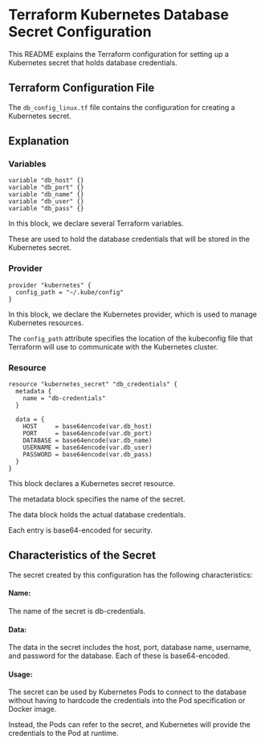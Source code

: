 # Terraform Kubernetes Database Secret Configuration

This README explains the Terraform configuration for setting up a Kubernetes secret that holds database credentials.

## Terraform Configuration File

The `db_config_linux.tf` file contains the configuration for creating a Kubernetes secret.

## Explanation

### Variables
```
variable "db_host" {}
variable "db_port" {}
variable "db_name" {}
variable "db_user" {}
variable "db_pass" {}
```

In this block, we declare several Terraform variables. 

These are used to hold the database credentials that will be stored in the Kubernetes secret.

### Provider
```
provider "kubernetes" {
  config_path = "~/.kube/config"
}
```

In this block, we declare the Kubernetes provider, which is used to manage Kubernetes resources.

The `config_path` attribute specifies the location of the kubeconfig file that Terraform will use to communicate with the Kubernetes cluster.

### Resource
```
resource "kubernetes_secret" "db_credentials" {
  metadata {
    name = "db-credentials"
  }

  data = {
    HOST     = base64encode(var.db_host)
    PORT     = base64encode(var.db_port)
    DATABASE = base64encode(var.db_name)
    USERNAME = base64encode(var.db_user)
    PASSWORD = base64encode(var.db_pass)
  }
}
```

This block declares a Kubernetes secret resource.

The metadata block specifies the name of the secret.

The data block holds the actual database credentials.

Each entry is base64-encoded for security.

## Characteristics of the Secret

The secret created by this configuration has the following characteristics:

#### Name: 

The name of the secret is db-credentials.

#### Data: 

The data in the secret includes the host, port, database name, username, and password for the database. Each of these is base64-encoded.

#### Usage:

The secret can be used by Kubernetes Pods to connect to the database without having to hardcode the credentials into the Pod specification or Docker image.

Instead, the Pods can refer to the secret, and Kubernetes will provide the credentials to the Pod at runtime.
